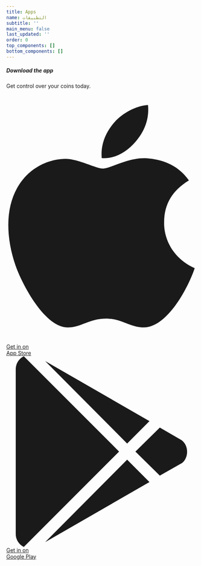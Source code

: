```yaml
---
title: Apps
name: التطبيقات
subtitle: ''
main_menu: false
last_updated: ''
order: 0
top_components: []
bottom_components: []
---
```

<div class="flex justify-center">
<div class="w-xl p-4 text-center bg-white border border-zinc-200 rounded-lg shadow-sm sm:p-8 dark:bg-zinc-800 dark:border-zinc-700">
		<h5 class="mb-2 text-3xl font-bold text-zinc-900 dark:text-white">Download the app</h5>
		<div class="mb-5 text-center content-center text-zinc-500 sm:text-lg dark:text-zinc-400">Get control over your coins today.</div>
		<div class="items-center justify-center space-y-4 sm:flex sm:space-y-0 sm:space-x-4 rtl:space-x-reverse">
				<a href="#" class="w-full sm:w-auto bg-zinc-800 hover:bg-zinc-700 focus:ring-4 focus:outline-none focus:ring-zinc-300 text-white rounded-lg inline-flex items-center justify-center px-4 py-2.5 dark:bg-zinc-700 dark:hover:bg-zinc-600 dark:focus:ring-zinc-700">
						<svg class="me-3 w-7 h-7" aria-hidden="true" focusable="false" data-prefix="fab" data-icon="apple" role="img" xmlns="http://www.w3.org/2000/svg" viewBox="0 0 384 512"><path fill="currentColor" d="M318.7 268.7c-.2-36.7 16.4-64.4 50-84.8-18.8-26.9-47.2-41.7-84.7-44.6-35.5-2.8-74.3 20.7-88.5 20.7-15 0-49.4-19.7-76.4-19.7C63.3 141.2 4 184.8 4 273.5q0 39.3 14.4 81.2c12.8 36.7 59 126.7 107.2 125.2 25.2-.6 43-17.9 75.8-17.9 31.8 0 48.3 17.9 76.4 17.9 48.6-.7 90.4-82.5 102.6-119.3-65.2-30.7-61.7-90-61.7-91.9zm-56.6-164.2c27.3-32.4 24.8-61.9 24-72.5-24.1 1.4-52 16.4-67.9 34.9-17.5 19.8-27.8 44.3-25.6 71.9 26.1 2 49.9-11.4 69.5-34.3z"></path></svg>
						<div class="text-left rtl:text-right">
								<div class="mb-1 text-xs">Get in on</div>
								<div class="-mt-1 font-sans text-sm font-semibold">App Store</div>
						</div>
				</a>
				<a href="#" class="w-full sm:w-auto bg-zinc-800 hover:bg-zinc-700 focus:ring-4 focus:outline-none focus:ring-zinc-300 text-white rounded-lg inline-flex items-center justify-center px-4 py-2.5 dark:bg-zinc-700 dark:hover:bg-zinc-600 dark:focus:ring-zinc-700">
						<svg class="me-3 w-7 h-7" aria-hidden="true" focusable="false" data-prefix="fab" data-icon="google-play" role="img" xmlns="http://www.w3.org/2000/svg" viewBox="0 0 512 512"><path fill="currentColor" d="M325.3 234.3L104.6 13l280.8 161.2-60.1 60.1zM47 0C34 6.8 25.3 19.2 25.3 35.3v441.3c0 16.1 8.7 28.5 21.7 35.3l256.6-256L47 0zm425.2 225.6l-58.9-34.1-65.7 64.5 65.7 64.5 60.1-34.1c18-14.3 18-46.5-1.2-60.8zM104.6 499l280.8-161.2-60.1-60.1L104.6 499z"></path></svg>
						<div class="text-left rtl:text-right">
								<div class="mb-1 text-xs">Get in on</div>
								<div class="-mt-1 font-sans text-sm font-semibold">Google Play</div>
						</div>
				</a>
		</div>
</div>
</div>

